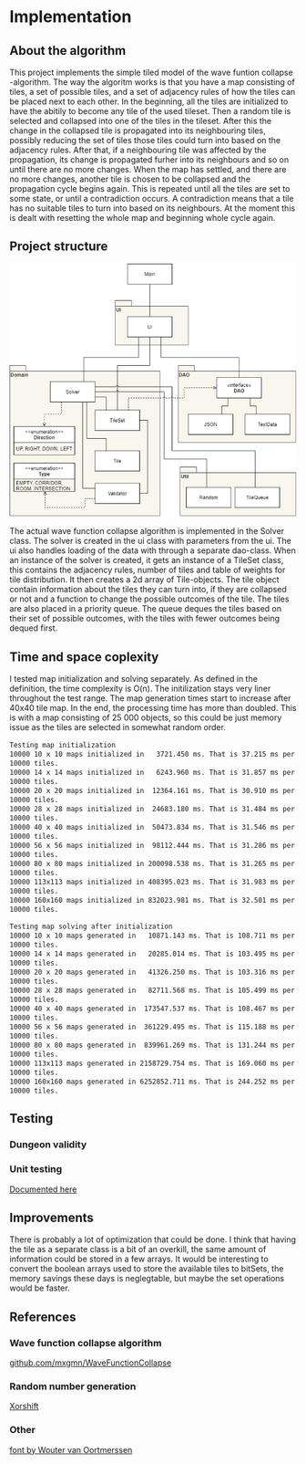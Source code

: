# Implementation

## About the algorithm
This project implements the simple tiled model of the wave funtion collapse -algorithm.
The way the algoritm works is that you have a map consisting of tiles, a set of possible tiles, and a set of adjacency rules of how the tiles can be placed next to each other.
In the beginning, all the tiles are initialized to have the abitily to become any tile of the used tileset. 
Then a random tile is selected and collapsed into one of the tiles in the tileset. 
After this the change in the collapsed tile is propagated into its neighbouring tiles, possibly reducing the set of tiles those tiles could turn into based on the adjacency rules. 
After that, if a neighbouring tile was affected by the propagation, its change is propagated furher into its neighbours and so on until there are no more changes.
When the map has settled, and there are no more changes, another tile is chosen to be collapsed and the propagation cycle begins again.
This is repeated until all the tiles are set to some state, or until a contradiction occurs.
A contradiction means that a tile has no suitable tiles to turn into based on its neighbours. At the moment this is dealt with resetting the whole map and beginning whole cycle again.

## Project structure
![Structure diagram](https://github.com/juhakaup/WFC_dungeon_gen/blob/master/documentation/structure.png)

The actual wave function collapse algorithm is implemented in the Solver class. The solver is created in the ui class with parameters from the ui. The ui also handles loading of the data with through a separate dao-class. 
When an instance of the solver is created, it gets an instance of a TileSet class, this contains the adjacency rules, number of tiles and table of weights for tile distribution. It then creates a 2d array of Tile-objects. The tile object contain information about the tiles they can turn into, if they are collapsed or not and a function to change the possible outcomes of the tile. The tiles are also placed in a priority queue. The queue deques the tiles based on their set of possible outcomes, with the tiles with fewer outcomes being dequed first.

## Time and space coplexity
I tested map initialization and solving separately. 
As defined in the definition, the time complexity is O(n). The initilization stays very liner throughout the test range. 
The map generation times start to increase after 40x40 tile map. In the end, the processing time has more than doubled. This is with a map consisting of 25 000 objects, so this could be just memory issue as the tiles are selected in somewhat random order.
```
Testing map initialization
10000 10 x 10 maps initialized in   3721.450 ms. That is 37.215 ms per 10000 tiles.
10000 14 x 14 maps initialized in   6243.960 ms. That is 31.857 ms per 10000 tiles.
10000 20 x 20 maps initialized in  12364.161 ms. That is 30.910 ms per 10000 tiles.
10000 28 x 28 maps initialized in  24683.180 ms. That is 31.484 ms per 10000 tiles.
10000 40 x 40 maps initialized in  50473.834 ms. That is 31.546 ms per 10000 tiles.
10000 56 x 56 maps initialized in  98112.444 ms. That is 31.286 ms per 10000 tiles.
10000 80 x 80 maps initialized in 200098.538 ms. That is 31.265 ms per 10000 tiles.
10000 113x113 maps initialized in 408395.023 ms. That is 31.983 ms per 10000 tiles.
10000 160x160 maps initialized in 832023.981 ms. That is 32.501 ms per 10000 tiles.
```

```
Testing map solving after initialization
10000 10 x 10 maps generated in   10871.143 ms. That is 108.711 ms per 10000 tiles.
10000 14 x 14 maps generated in   20285.014 ms. That is 103.495 ms per 10000 tiles.
10000 20 x 20 maps generated in   41326.250 ms. That is 103.316 ms per 10000 tiles.
10000 28 x 28 maps generated in   82711.568 ms. That is 105.499 ms per 10000 tiles.
10000 40 x 40 maps generated in  173547.537 ms. That is 108.467 ms per 10000 tiles.
10000 56 x 56 maps generated in  361229.495 ms. That is 115.188 ms per 10000 tiles.
10000 80 x 80 maps generated in  839961.269 ms. That is 131.244 ms per 10000 tiles.
10000 113x113 maps generated in 2158729.754 ms. That is 169.060 ms per 10000 tiles.
10000 160x160 maps generated in 6252852.711 ms. That is 244.252 ms per 10000 tiles.

```
## Testing

### Dungeon validity

### Unit testing
[Documented here](https://github.com/juhakaup/WFC_dungeon_gen/blob/master/documentation/testing.md)

## Improvements
There is probably a lot of optimization that could be done. I think that having the tile as a separate class is a bit of an overkill, the same amount of information could be stored in a few arrays. It would be interesting to convert the boolean arrays used to store the available tiles to bitSets, the memory savings these days is neglegtable, but maybe the set operations would be faster.

## References
### Wave function collapse algorithm
[github.com/mxgmn/WaveFunctionCollapse](https://github.com/mxgmn/WaveFunctionCollapse)

### Random number generation
[Xorshift](https://en.wikipedia.org/wiki/Xorshift)

### Other
[font by Wouter van Oortmerssen](http://strlen.com/square/)